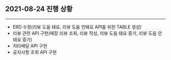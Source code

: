 ## 2021-08-24 진행 상황
---
- ERD 수정(리뷰 도움 돼요, 리뷰 도움 안돼요 API를 위한 TABLE 생성)
- 리뷰 관련 API 구현(매장 리뷰 조회, 리뷰 작성, 리뷰 도움 돼요 증가, 리뷰 도움 안돼요 증가)
- 치타배달 API 구현
- 공지사항 조회 API 구현